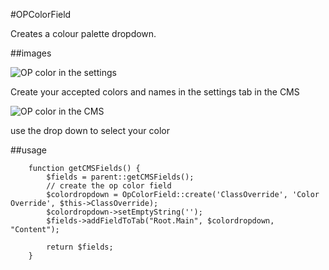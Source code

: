 #OPColorField

Creates a colour palette dropdown.

##images

![OP color in the settings](https://raw.github.com/otago/opcolor/blob/master/image1.png)

Create your accepted colors and names in the settings tab in the CMS

![OP color in the CMS](https://raw.github.com/otago/opcolor/blob/master/image2.png)

use the drop down to select your color

##usage

```
	function getCMSFields() {
		$fields = parent::getCMSFields();
		// create the op color field
        $colordropdown = OpColorField::create('ClassOverride', 'Color Override', $this->ClassOverride);
        $colordropdown->setEmptyString('');
        $fields->addFieldToTab("Root.Main", $colordropdown, "Content");
        
		return $fields;
	}
```